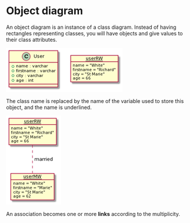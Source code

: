 # Object diagram

An object diagram is an instance of a class diagram. Instead of having rectangles representing classes, you will have objects and give values to their class attributes.

![example](images/RO_12i8m38RFtLE4Nhtl84xs0bucidFigeji4vfK4F7TJOQmWPxQ_5-QBtMkPi4aUHoAmham83ESE2PuQUbW0nEE4RRmm1HwJD_mGedbBmaapvyGhzP8asZzDi_zV8j1mE_oFgkiQJqWWrsDsgdzy_mAVDkJHB.png)

The class name is replaced by the name of the variable used to store this object, and the name is underlined.

![link](images/VP0n3i8m303dz1LM7j0XGmS4g1_eKeRERXfe42cIumpzFKcbA0K1aosVBPyjHEiPYODxL9KGp_5kD8CyXdFmXlf10df8QQ8fmW4MT0PE88VPif6bVhNaESFUwXbfsc5jUKtamj0XsVqatj9CqtnHw8g2oWxgbuJwj7.png)

An association becomes one or more **links** according to the multiplicity.